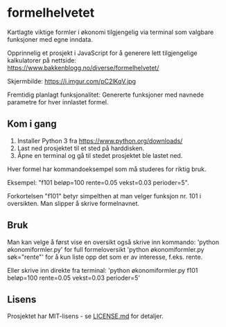 # formelhelvetet
Kartlagte viktige formler i økonomi tilgjengelig via terminal som valgbare funksjoner med egne inndata.

Opprinnelig et prosjekt i JavaScript for å generere lett tilgjengelige kalkulatorer på nettside:
https://www.bakkenblogg.no/diverse/formelhelvetet/

Skjermbilde: https://i.imgur.com/pC2lKqV.jpg

Fremtidig planlagt funksjonalitet: Genererte funksjoner med navnede parametre for hver innlastet formel.

## Kom i gang
1. Installer Python 3 fra https://www.python.org/downloads/
2. Last ned prosjektet til et sted på harddisken.
3. Åpne en terminal og gå til stedet prosjektet ble lastet ned.

Hver formel har kommandoeksempel som må studeres for riktig bruk.

Eksempel: "f101 beløp=100 rente=0.05 vekst=0.03 perioder=5".

Forkortelsen "f101" betyr simpelthen at man velger funksjon nr. 101 i oversikten. Man slipper å skrive formelnavnet.

## Bruk
Man kan velge å først vise en oversikt også skrive inn kommando:
'python økonomiformler.py' for full formeloversikt
'python økonomiformler.py søk="rente"' for å kun liste opp det som er av interesse, f.eks. rente.

Eller skrive inn direkte fra terminal:
'python økonomiformler.py f101 beløp=100 rente=0.05 vekst=0.03 perioder=5'

## Lisens
Prosjektet har MIT-lisens - se [LICENSE.md](LICENSE.md) for detaljer.
